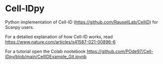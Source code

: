 # Cell-IDpy
Python implementation of Cell-ID (https://github.com/RausellLab/CelliD) for Scanpy users.

For a detailed explanation of how Cell-ID works, read  https://www.nature.com/articles/s41587-021-00896-6

For a tutorial open the Colab nootebook https://github.com/POde97/Cell-IDpy/blob/main/CellIDExample_Git.ipynb
